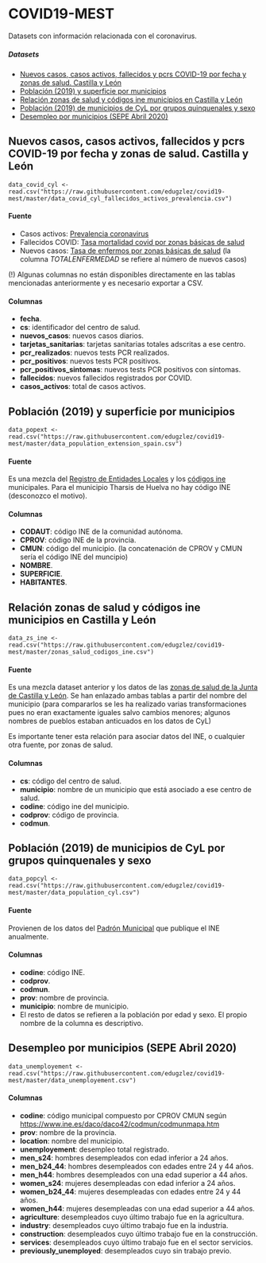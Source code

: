 # COVID19-MEST
Datasets con información relacionada con el coronavirus.

##### Datasets  
- [Nuevos casos, casos activos, fallecidos y pcrs COVID-19 por fecha y zonas de salud. Castilla y León](#nuevos-casos-casos-activos-fallecidos-y-pcrs-covid-19-por-fecha-y-zonas-de-salud-castilla-y-león)  
- [Población (2019) y superficie por municipios](#población-2019-y-superficie-por-municipios)  
- [Relación zonas de salud y códigos ine municipios en Castilla y León](#relación-zonas-de-salud-y-códigos-ine-municipios-en-castilla-y-león)  
- [Población (2019) de municipios de CyL por grupos quinquenales y sexo](#población-2019-de-municipios-de-cyl-por-grupos-quinquenales-y-sexo)  
- [Desempleo por municipios (SEPE Abril 2020)](#desempleo-por-municipios-sepe-abril-2020)  

 
## Nuevos casos, casos activos, fallecidos y pcrs COVID-19 por fecha y zonas de salud. Castilla y León
```
data_covid_cyl <- read.csv("https://raw.githubusercontent.com/edugzlez/covid19-mest/master/data_covid_cyl_fallecidos_activos_prevalencia.csv")
```

#### Fuente
* Casos activos: <a href="https://analisis.datosabiertos.jcyl.es/explore/dataset/prevalencia-coronavirus/table/?disjunctive.provincia&sort=fecha">Prevalencia coronavirus</a>
* Fallecidos COVID: <a href="https://analisis.datosabiertos.jcyl.es/explore/dataset/tasa-mortalidad-covid-por-zonas-basicas-de-salud/table/">Tasa mortalidad covid por zonas básicas de salud</a>
* Nuevos casos: <a href="https://analisis.datosabiertos.jcyl.es/explore/dataset/tasa-enfermos-acumulados-por-areas-de-salud/table/?disjunctive.zbs_geo">Tasa de enfermos por zonas básicas de salud</a> (la columna *TOTALENFERMEDAD* se refiere al número de nuevos casos)

(!) Algunas columnas no están disponibles directamente en las tablas mencionadas anteriormente y es necesario exportar a CSV.

#### Columnas
* **fecha**.
* **cs**: identificador del centro de salud.
* **nuevos_casos**: nuevos casos diarios.
* **tarjetas_sanitarias**: tarjetas sanitarias totales adscritas a ese centro.
* **pcr_realizados**:  nuevos tests PCR realizados.
* **pcr_positivos**: nuevos tests PCR positivos.
* **pcr_positivos_sintomas**: nuevos tests PCR positivos con síntomas.
* **fallecidos**: nuevos fallecidos registrados por COVID.
* **casos_activos**: total de casos activos.


## Población (2019) y superficie por municipios
```
data_popext <- read.csv("https://raw.githubusercontent.com/edugzlez/covid19-mest/master/data_population_extension_spain.csv")
```

#### Fuente
Es una mezcla del <a href="https://ssweb.seap.minhap.es/REL/frontend/inicio/municipios/all/all">Registro de Entidades Locales</a> y los <a href="https://www.ine.es/daco/daco42/codmun/codmunmapa.htm">códigos ine</a> municipales. Para el municipio Tharsis de Huelva no hay código INE (desconozco el motivo).

#### Columnas
* **CODAUT**: código INE de la comunidad autónoma.
* **CPROV**: código INE de la provincia.
* **CMUN**: código del municipio. (la concatenación de CPROV y CMUN sería el código INE del muncipio)
* **NOMBRE**.
* **SUPERFICIE**.
* **HABITANTES**.


## Relación zonas de salud y códigos ine municipios en Castilla y León
```
data_zs_ine <- read.csv("https://raw.githubusercontent.com/edugzlez/covid19-mest/master/zonas_salud_codigos_ine.csv")
```

#### Fuente
Es una mezcla dataset anterior y los datos de las <a href="https://analisis.datosabiertos.jcyl.es/explore/dataset/tasa-enfermos-acumulados-por-areas-de-salud/table/?disjunctive.zbs_geo">zonas de salud de la Junta de Castilla y León</a>. Se han enlazado ambas tablas a partir del nombre del municipio (para compararlos se les ha realizado varias transformaciones pues no eran exactamente iguales salvo cambios menores; algunos nombres de pueblos estaban anticuados en los datos de CyL)

Es importante tener esta relación para asociar datos del INE, o cualquier otra fuente, por zonas de salud.

#### Columnas
* **cs**: código del centro de salud.
* **municipio**: nombre de un municipio que está asociado a ese centro de salud.
* **codine**: código ine del municipio.
* **codprov**: código de provincia.
* **codmun**.

## Población (2019) de municipios de CyL por grupos quinquenales y sexo
```
data_popcyl <- read.csv("https://raw.githubusercontent.com/edugzlez/covid19-mest/master/data_population_cyl.csv")
```

#### Fuente
Provienen de los datos del <a href="https://ine.es/dynt3/inebase/es/index.htm?padre=517&capsel=525">Padrón Municipal</a> que publique el INE anualmente.

#### Columnas
* **codine**: código INE.
* **codprov**.
* **codmun**.
* **prov**: nombre de provincia.
* **municipio**: nombre de municipio.
* El resto de datos se refieren a la población por edad y sexo. El propio nombre de la columna es descriptivo.


## Desempleo por municipios (SEPE Abril 2020)
```
data_unemployement <- read.csv("https://raw.githubusercontent.com/edugzlez/covid19-mest/master/data_unemployement.csv")
```
#### Columnas
* **codine**: código municipal compuesto por CPROV	CMUN según https://www.ine.es/daco/daco42/codmun/codmunmapa.htm
* **prov**: nombre de la provincia.
* **location**: nombre del municipio.
* **unemployement**: desempleo total registrado.
* **men_s24**: hombres desempleados con edad inferior a 24 años.
* **men_b24_44**: hombres desempleados con edades entre 24 y 44 años.
* **men_h44**: hombres desempleados con una edad superior a 44 años.
* **women_s24**: mujeres desempleadas con edad inferior a 24 años.
* **women_b24_44**: mujeres desempleadas con edades entre 24 y 44 años.
* **women_h44**: mujeres desempleadas con una edad superior a 44 años.
* **agriculture**: desempleados cuyo último trabajo fue en la agricultura.
* **industry**: desempleados cuyo último trabajo fue en la industria.
* **construction**: desempleados cuyo último trabajo fue en la construcción.
* **services**: desempleados cuyo último trabajo fue en el sector servicios.
* **previously_unemployed**: desempleados cuyo sin trabajo previo.



